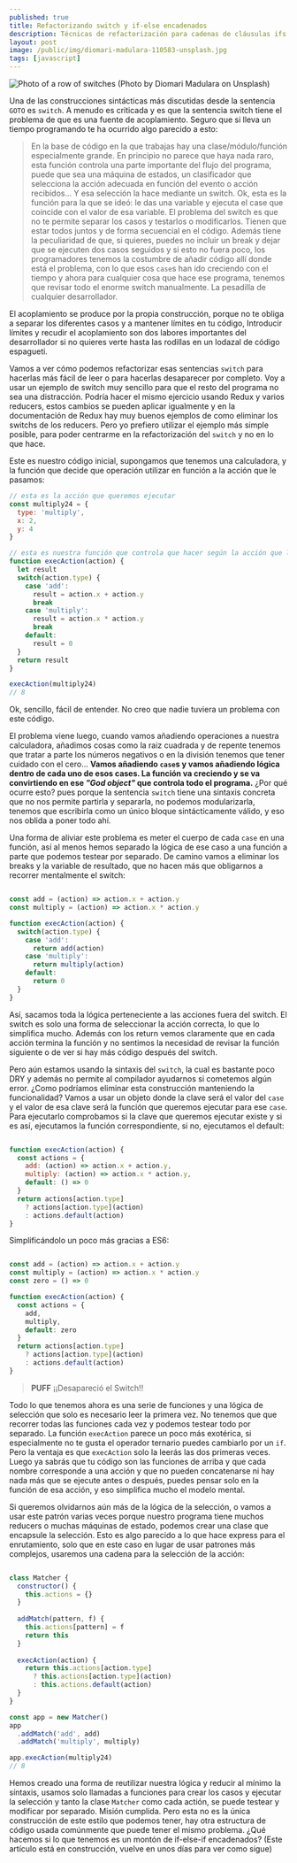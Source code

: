 ```yaml
---
published: true
title: Refactorizando switch y if-else encadenados
description: Técnicas de refactorización para cadenas de cláusulas ifs y switch
layout: post
image: /public/img/diomari-madulara-110583-unsplash.jpg
tags: [javascript]
---
```


![Photo of a row of switches](/public/img/diomari-madulara-110583-unsplash.jpg)
(Photo by Diomari Madulara on Unsplash)

Una de las construcciones sintácticas más discutidas desde la sentencia `GOTO` es `switch`. A menudo es criticada y es que la sentencia switch tiene el problema de que es una fuente de acoplamiento. Seguro que si lleva un tiempo programando te ha ocurrido algo parecido a esto:

> En la base de código en la que trabajas hay una clase/módulo/función especialmente grande. En principio no parece que haya nada raro, esta función controla una parte importante del flujo del programa, puede que sea una máquina de estados, un clasificador que selecciona la acción adecuada en función del evento o acción recibidos... Y esa selección la hace mediante un switch. Ok, esta es la función para la que se ideó: le das una variable y ejecuta el case que coincide con el valor de esa variable. El problema del switch es que no te permite separar los casos y testarlos o modificarlos. Tienen que estar todos juntos y de forma secuencial en el código. Además tiene la peculiaridad de que, si quieres, puedes no incluir un break y dejar que se ejecuten dos casos seguidos y si esto no fuera poco, los programadores tenemos la costumbre de añadir código allí donde está el problema, con lo que esos `case`s han ido creciendo con el tiempo y ahora para cualquier cosa que hace ese programa, tenemos que revisar todo el enorme switch manualmente. La pesadilla de cualquier desarrollador.

El acoplamiento se produce por la propia construcción, porque no te obliga a separar los diferentes casos y a mantener límites en tu código, Introducir límites y recudir el acoplamiento son dos labores importantes del desarrollador si no quieres verte hasta las rodillas en un lodazal de código espagueti.

Vamos a ver cómo podemos refactorizar esas sentencias `switch` para hacerlas más fácil de leer o para hacerlas desaparecer por completo. Voy a usar un ejemplo de switch muy sencillo para que el resto del programa no sea una distracción. Podría hacer el mismo ejercicio usando Redux y varios reducers, estos cambios se pueden aplicar igualmente y en la documentación de Redux hay muy buenos ejemplos de como eliminar los switchs de los reducers. Pero yo prefiero utilizar el ejemplo más simple posible, para poder centrarme en la refactorización del `switch` y no en lo que hace.

Este es nuestro código inicial, supongamos que tenemos una calculadora, y la función que decide que operación utilizar en función a la acción que le pasamos:

```javascript
// esta es la acción que queremos ejecutar
const multiply24 = {
  type: 'multiply',
  x: 2,
  y: 4
}

// esta es nuestra función que controla que hacer según la acción que le pasemos
function execAction(action) {
  let result
  switch(action.type) {
    case 'add': 
      result = action.x + action.y
      break
    case 'multiply': 
      result = action.x * action.y
      break
    default:
      result = 0
  }
  return result
}

execAction(multiply24)
// 8
```

Ok, sencillo, fácil de entender. No creo que nadie tuviera un problema con este código.

El problema viene luego, cuando vamos añadiendo operaciones a nuestra calculadora, añadimos cosas como la raiz cuadrada y de repente tenemos que tratar a parte los números negativos o en la división tenemos que tener cuidado con el cero... **Vamos añadiendo `case`s y vamos añadiendo lógica dentro de cada uno de esos cases. La función va creciendo y se va convirtiendo en ese _"God object"_ que controla todo el programa.** ¿Por qué ocurre esto? pues porque la sentencia `switch` tiene una sintaxis concreta que no nos permite partirla y separarla, no podemos modularizarla, tenemos que escribirla como un único bloque sintácticamente válido, y eso nos oblida a poner todo ahí.

Una forma de aliviar este problema es meter el cuerpo de cada `case` en una función, así al menos hemos separado la lógica de ese caso a una función a parte que podemos testear por separado. De camino vamos a eliminar los breaks y la variable de resultado, que no hacen más que obligarnos a recorrer mentalmente el switch:


```javascript

const add = (action) => action.x + action.y
const multiply = (action) => action.x * action.y

function execAction(action) {
  switch(action.type) {
    case 'add': 
      return add(action)
    case 'multiply': 
      return multiply(action)
    default:
      return 0
  }
}

```

Así, sacamos toda la lógica perteneciente a las acciones fuera del switch. El switch es solo una forma de seleccionar la acción correcta, lo que lo simplifica mucho. Además con los return vemos claramente que en cada acción termina la función y no sentimos la necesidad de revisar la función siguiente o de ver si hay más código después del switch.

Pero aún estamos usando la sintaxis del `switch`, la cual es bastante poco DRY y además no permite al compilador ayudarnos si cometemos algún error. ¿Como podríamos eliminar esta construcción manteniendo la funcionalidad? Vamos a usar un objeto donde la clave será el valor del `case` y el valor de esa clave será la función que queremos ejecutar para ese `case`. Para ejecutarlo comprobamos si la clave que queremos ejecutar existe y si es así, ejecutamos la función correspondiente, si no, ejecutamos el default:

```javascript

function execAction(action) {
  const actions = {
    add: (action) => action.x + action.y,
    multiply: (action) => action.x * action.y,
    default: () => 0
  }
  return actions[action.type] 
    ? actions[action.type](action) 
    : actions.default(action)
}

```

Simplificándolo un poco más gracias a ES6:

```javascript

const add = (action) => action.x + action.y
const multiply = (action) => action.x * action.y
const zero = () => 0

function execAction(action) {
  const actions = {
    add,
    multiply,
    default: zero
  }
  return actions[action.type] 
    ? actions[action.type](action) 
    : actions.default(action)
}

```

> **PUFF** ¡¡Desapareció el Switch!!

Todo lo que tenemos ahora es una serie de funciones y una lógica de selección que solo es necesario leer la primera vez. No tenemos que que recorrer todas las funciones cada vez y podemos testear todo por separado. La función `execAction` parece un poco más exotérica, si especialmente no te gusta el operador ternario puedes cambiarlo por un `if`. Pero la ventaja es que `execAction` solo la leerás las dos primeras veces. Luego ya sabrás que tu código son las funciones de arriba y que cada nombre corresponde a una acción y que no pueden concatenarse ni hay nada más que se ejecute antes o después, puedes pensar solo en la función de esa acción, y eso simplifica mucho el modelo mental.

Si queremos olvidarnos aún más de la lógica de la selección, o vamos a usar este patrón varias veces porque nuestro programa tiene muchos reducers o muchas máquinas de estado, podemos crear una clase que encapsule la selección. Esto es algo parecido a lo que hace express para el enrutamiento, solo que en este caso en lugar de usar patrones más complejos, usaremos una cadena para la selección de la acción:

```javascript

class Matcher {
  constructor() {
    this.actions = {}
  }
  
  addMatch(pattern, f) {
    this.actions[pattern] = f
    return this
  }
  
  execAction(action) {
    return this.actions[action.type] 
      ? this.actions[action.type](action) 
      : this.actions.default(action)
  }
}

const app = new Matcher()
app
  .addMatch('add', add)
  .addMatch('multiply', multiply)

app.execAction(multiply24)
// 8

```

Hemos creado una forma de reutilizar nuestra lógica y reducir al mínimo la síntaxis, usamos solo llamadas a funciones para crear los casos y ejecutar la selección y tanto la clase `Matcher` como cada actión, se puede testear y modificar por separado. Misión cumplida. Pero esta no es la única construcción de este estilo que podemos tener, hay otra estructura de código usada comúnmente que puede tener el mismo problema. ¿Qué hacemos si lo que tenemos es un montón de if-else-if encadenados? (Este artículo está en construcción, vuelve en unos días para ver como sigue)